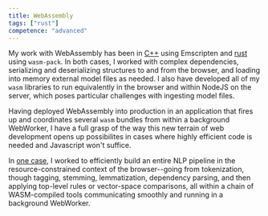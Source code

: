 ```yaml
---
title: WebAssembly 
tags: ["rust"]
competence: "advanced"
---
```


My work with WebAssembly has been in [C++](/technologies/cpp) using Emscripten and [rust](/technologies/rust) using `wasm-pack`. In both cases, I worked with complex dependencies, serializing and deserializing structures to and from the browser, and loading into memory external model files as needed. I also have developed all of my `wasm` libraries to run equivalently in the browser and within NodeJS on the server, which poses particular challenges with ingesting model files. 

Having deployed WebAssembly into production in an application that fires up and coordinates several `wasm` bundles from within a background WebWorker, I have a full grasp of the way this new terrain of web development opens up possibilites in cases where highly efficient code is needed and Javascript won't suffice. 

In [one case](/projects/browserNLP), I worked to efficiently build an entire NLP pipeline in the resource-constrained context of the browser--going from tokenization, though tagging, stemming, lemmatization, dependency parsing, and then applying top-level rules or vector-space comparisons, all within a chain of WASM-compiled tools communicating smoothly and running in a background WebWorker.